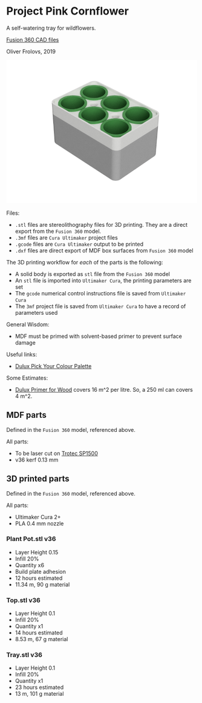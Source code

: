 # Project Pink Cornflower

A self-watering tray for wildflowers.

[Fusion 360 CAD files](https://a360.co/2TBmJan)

Oliver Frolovs, 2019

![Image of 3D Printed Flower Tray](tray.png)

Files:

* `.stl` files are stereolithography files for 3D printing. They are a direct export from the `Fusion 360` model.
* `.3mf` files are `Cura Ultimaker` project files
* `.gcode` files are `Cura Ultimaker` output to be printed
* `.dxf` files are direct export of MDF box surfaces from `Fusion 360` model

The 3D printing workflow for *each* of the parts is the following:

* A solid body is exported as `stl` file from the `Fusion 360` model
* An `stl` file is imported into `Ultimaker Cura`, the printing parameters are set
* The `gcode` numerical control instructions file is saved from `Ultimaker Cura`
* The `3mf` project file is saved from `Ultimaker Cura` to have a record of parameters used

General Wisdom:

* MDF must be primed with solvent-based primer to prevent surface damage

Useful links:

* [Dulux Pick Your Colour Palette](https://www.dulux.co.uk/en/colour-details/)

Some Estimates:

* [Dulux Primer for Wood](https://www.dulux.co.uk/en/products/primer-undercoat-wood) covers 16 m^2 per litre. So, a 250 ml can covers 4 m^2.

## MDF parts

Defined in the `Fusion 360` model, referenced above.

All parts:
* To be laser cut on [Trotec SP1500](https://www.troteclaser.com/en-gb/trotec-laser-machines/laser-cutters-sp-series/)
* v36 kerf 0.13 mm

## 3D printed parts

Defined in the `Fusion 360` model, referenced above.

All parts:
* Ultimaker Cura 2+
* PLA 0.4 mm nozzle

### Plant Pot.stl v36
* Layer Height 0.15
* Infill 20%
* Quantity x6
* Build plate adhesion
* 12 hours estimated
* 11.34 m, 90 g material

### Top.stl v36
* Layer Height 0.1
* Infill 20%
* Quantity x1
* 14 hours estimated
* 8.53 m, 67 g material

### Tray.stl v36
* Layer Height 0.1
* Infill 20%
* Quantity x1
* 23 hours estimated
* 13 m, 101 g material
